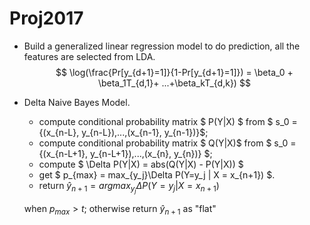 # Proj2017
- Build a generalized linear regression model to do prediction, all the features are selected from LDA.
$$ \log(\frac{Pr[y_{d+1}=1]}{1-Pr[y_{d+1}=1]}) = \beta_0 + \beta_1T_{d,1}+ ...+\beta_kT_{d,k}) $$

- Delta Naive Bayes Model.
  - compute conditional probability matrix $ P(Y|X) $ from $ s_0 = \{(x_{n-L}, y_{n-L}),...,(x_{n-1}, y_{n-1})\}$;
  - compute conditional probability matrix $ Q(Y|X)$ from $ s_0 = \{(x_{n-L+1}, y_{n-L+1}),...,(x_{n}, y_{n})\} $;
  - compute $ \Delta P(Y|X) = abs(Q(Y|X) - P(Y|X)) $
  - get $ p_{max} = max_{y_j}\Delta P(Y=y_j | X = x_{n+1}) $.
  - return $\hat{y} _{n+1} = arg max_{y_j} \Delta P(Y=y_j | X = x_{n+1})$
  
  when $p_{max}>t$; 
  otherwise return $\hat{y}_{n+1}$ as "flat"
